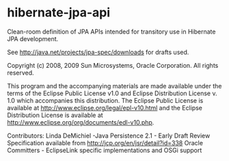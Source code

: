 hibernate-jpa-api
=================

Clean-room definition of JPA APIs intended for transitory use in Hibernate JPA development.

See http://java.net/projects/jpa-spec/downloads for drafts used.

 Copyright (c) 2008, 2009 Sun Microsystems, Oracle Corporation. All rights reserved.

 This program and the accompanying materials are made available under the
 terms of the Eclipse Public License v1.0 and Eclipse Distribution License v. 1.0
 which accompanies this distribution.
 The Eclipse Public License is available at http://www.eclipse.org/legal/epl-v10.html
 and the Eclipse Distribution License is available at
 http://www.eclipse.org/org/documents/edl-v10.php.

  Contributors:
      Linda DeMichiel -Java Persistence 2.1 - Early Draft Review
      Specification available from http://jcp.org/en/jsr/detail?id=338
      Oracle Committers - EclipseLink specific implementations and OSGi support


